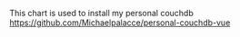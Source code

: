 This chart is used to install my personal couchdb https://github.com/Michaelpalacce/personal-couchdb-vue
